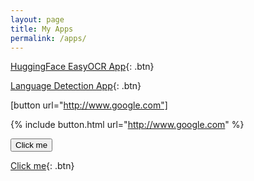 ```yaml
---
layout: page
title: My Apps
permalink: /apps/
---
```


[HuggingFace EasyOCR App](https://huggingface.co/spaces/pelinbalci/easyocr){: .btn}

[Language Detection App](https://pelinbalci-streamlit-ml-app-main-q6mq7c.streamlit.app/){: .btn}



[button url="http://www.google.com"]

{% include button.html url="http://www.google.com" %}

<button name="button" onclick="http://www.google.com">Click me</button>

[Click me](http://www.google.com){: .btn}